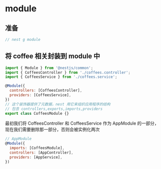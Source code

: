 # module
## 准备

```javascript
// nest g module
```

## 将 coffee 相关封装到 module 中

```javascript
import { Module } from '@nestjs/common';
import { CoffeesController } from './coffees.controller';
import { CoffeesService } from './coffees.service';

@Module({
  controllers: [CoffeesController],
  providers: [CoffeesService],
})
// 这个装饰器提供了元数据，nest 用它来组织应用程序的结构
// 包含 controllers,exports,imports,providers
export class CoffeesModule {}
```

最初我们将 CoffeesController 和 CoffeesService 作为 AppModule 的一部分，现在我们需要删除那一部分，否则会被实例化两次

```javascript
// AppModule
@Module({
  imports: [CoffeesModule],
  controllers: [AppController],
  providers: [AppService],   
})
```

